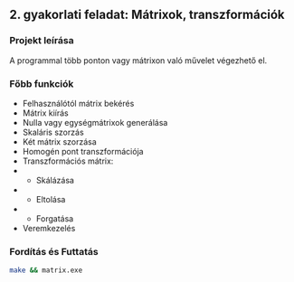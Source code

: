 ## 2. gyakorlati feladat: Mátrixok, transzformációk

### Projekt leírása
A programmal több ponton vagy mátrixon való művelet végezhető el.

### Főbb funkciók
- Felhasználótól mátrix bekérés
- Mátrix kiírás
- Nulla vagy egységmátrixok generálása
- Skaláris szorzás
- Két mátrix szorzása
- Homogén pont transzformációja
- Transzformációs mátrix:
- - Skálázása
- - Eltolása
- - Forgatása
- Veremkezelés

### Fordítás és Futtatás
```bash
make && matrix.exe
```
